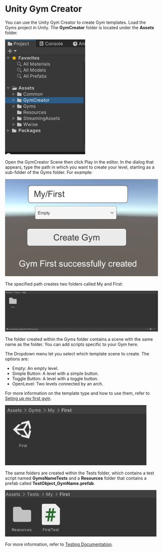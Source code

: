 # Unity Gym Creator

You can use the Unity Gym Creator to create Gym templates. Load the Gyms project in Unity. The **GymCreator** folder is located under the **Assets** folder.

![](../../../Documentation/Images/UnityProjectExplorer.png)

Open the GymCreator Scene then click Play in the editor. In the dialog that appears, type the path in which you want to create your level, starting as a sub-folder of the Gyms folder. For example:

![](../../../Documentation/Images/UnityGymsCreated.png)

The specified path creates two folders called My and First:

![](../../../Documentation/Images/UnityMyFolder.png)

The folder created within the Gyms folder contains a scene with the same name as the folder. You can add scripts specific to your Gym here. 

The Dropdown menu let you select which template scene to create. The options are:
- Empty: An empty level.
- Simple Button: A level with a simple button.
- Toggle Button: A level with a toggle button.
- OpenLevel: Two levels connected by an arch.

For more information on the template type and how to use them, refer to [Seting up my first gym](GymFirstSetup.md).

![](../../../Documentation/Images/UnityFirstGymFolder.png)

The same folders are created within the Tests folder, which contains a test script named **GymsNameTests** and a **Resources** folder that contains a prefab called **TestObject_GymName.prefab**.

![](../../../Documentation/Images/UnityFirstTestFolder.png)

For more information, refer to [Testing Documentation](../../Testing.md).
